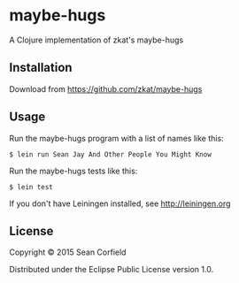 # maybe-hugs

A Clojure implementation of zkat's maybe-hugs

## Installation

Download from https://github.com/zkat/maybe-hugs

## Usage

Run the maybe-hugs program with a list of names like this:

    $ lein run Sean Jay And Other People You Might Know

Run the maybe-hugs tests like this:

    $ lein test

If you don't have Leiningen installed, see http://leiningen.org

## License

Copyright © 2015 Sean Corfield

Distributed under the Eclipse Public License version 1.0.
